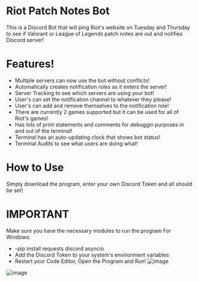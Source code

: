 # Riot Patch Notes Bot 
This is a Discord Bot that will ping Riot's website on Tuesday and Thursday to see if Valorant or League of Legends patch notes are out and notifies Discord server!


# Features!
- Multiple servers can now use the bot without conflicts!
- Automatically creates notification roles as it enters the server!
- Server Tracking to see which servers are using your bot!
- User's can set the notification channel to whatever they please!
- User's can add and remove themselves to the notification role!
- There are currently 2 games supported but it can be used for all of Riot's games!
- Has lots of print statements and comments for debuggin purposes in and out of the terminal!
- Terminal has an auto-updating clock that shows bot status!
- Terminal Audits to see what users are doing what!

# How to Use
Simply download the program, enter your own Discord Token and all should be set!

# IMPORTANT
Make sure you have the necessary modules to run the program
For Windows:
- -pip install requests discord asyncio
- Add the Discord Token to your system's environment variables
- Restart your Code Editor, Open the Program and Run!
![image](https://github.com/Fliperdudole/Discord-Bots/assets/89997736/a664c484-dd29-41e2-b2dc-ad5ca88df66b)

![image](https://github.com/Fliperdudole/Discord-Bots/assets/89997736/660a8943-05e9-4b43-b2e7-9f1a3c34623e)
